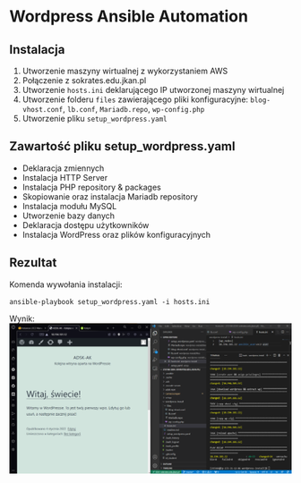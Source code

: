 # Wordpress Ansible Automation
## Instalacja
1. Utworzenie maszyny wirtualnej z wykorzystaniem AWS
2. Połączenie z sokrates.edu.jkan.pl
3. Utworzenie `hosts.ini` deklarującego IP utworzonej maszyny wirtualnej
4. Utworzenie folderu ``files`` zawierającego pliki konfiguracyjne: `blog-vhost.conf`, `lb.conf`, `Mariadb.repo`, `wp-config.php`
5. Utworzenie pliku `setup_wordpress.yaml`

## Zawartość pliku setup_wordpress.yaml
- Deklaracja zmiennych
- Instalacja HTTP Server
- Instalacja PHP repository & packages
- Skopiowanie oraz instalacja Mariadb repository
- Instalacja modułu MySQL
- Utworzenie bazy danych
- Deklaracja dostępu użytkowników
- Instalacja WordPress oraz plików konfiguracyjnych

## Rezultat
Komenda wywołania instalacji:
```
ansible-playbook setup_wordpress.yaml -i hosts.ini
```
Wynik:
![](Result.png)
